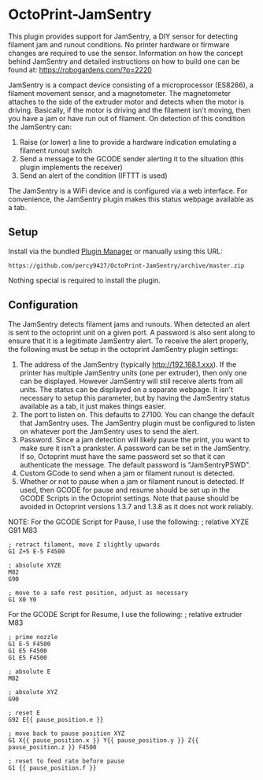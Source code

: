 # OctoPrint-JamSentry

This plugin provides support for JamSentry, a DIY sensor for detecting filament jam and runout conditions.
No printer hardware or firmware changes are required to use the sensor.  Information on how the concept
behind JamSentry and detailed instructions on how to build one can be found at: https://robogardens.com/?p=2220

JamSentry is a compact device consisting of a microprocessor (ES8266), a filament movement sensor, and a
magnetometer.  The magnetometer attaches to the side of the extruder motor and detects when the motor is driving.
Basically, if the motor is driving and the filament isn't moving, then you have a jam or have run out
of filament.  On detection of this condition the JamSentry can:
 1. Raise (or lower) a line to provide a hardware indication emulating a filament runout switch
 2. Send a message to the GCODE sender alerting it to the situation (this plugin implements the receiver)
 3. Send an alert of the condition (IFTTT is used)
 
The JamSentry is a WiFi device and is configured via a web interface.  For convenience, the JamSentry
plugin makes this status webpage available as a tab.

## Setup

Install via the bundled [Plugin Manager](https://github.com/foosel/OctoPrint/wiki/Plugin:-Plugin-Manager)
or manually using this URL:

    https://github.com/percy9427/OctoPrint-JamSentry/archive/master.zip

Nothing special is required to install the plugin.

## Configuration

The JamSentry detects filament jams and runouts.  When detected an alert is sent to the octoprint unit on a given port.
A password is also sent along to ensure that it is a legitimate JamSentry alert.  To receive the alert properly,
the following must be setup in the octoprint JamSentry plugin settings:
 1. The address of the JamSentry (typically http://192.168.1.xxx).  If the printer has multiple JamSentry units
 (one per extruder), then only one can be displayed.  However JamSentry will still receive alerts from all units.
 The status can be displayed on a separate webpage.  It isn't necessary to setup this parameter, but by having
 the JamSentry status available as a tab, it just makes things easier.
 2. The port to listen on.  This defaults to 27100.  You can change the default that JamSentry uses.  The JamSentry
 plugin must be configured to listen on whatever port the JamSentry uses to send the alert.
 3. Password. Since a jam detection will likely pause the print, you want to make sure it isn't a prankster.  A
 password can be set in the JamSentry.  If so, Octoprint must have the same password set so that it can authenticate
 the message.  The default password is "JamSentryPSWD".
 4. Custom GCode to send when a jam or filament runout is detected.
 5. Whether or not to pause when a jam or filament runout is detected.  If used, then GCODE for pause and resume should
 be set up in the GCODE Scripts in the Octoprint settings.  Note that pause should be avoided in Octoprint versions
 1.3.7 and 1.3.8 as it does not work reliably.
 
 NOTE:
 For the GCODE Script for Pause, I use the following:
    ; relative XYZE
    G91
    M83

    ; retract filament, move Z slightly upwards
    G1 Z+5 E-5 F4500 

    ; absolute XYZE
    M82
    G90

    ; move to a safe rest position, adjust as necessary
    G1 X0 Y0          

For the GCODE Script for Resume, I use the following:
	; relative extruder
	M83

	; prime nozzle
	G1 E-5 F4500
	G1 E5 F4500
	G1 E5 F4500

	; absolute E
	M82

	; absolute XYZ
	G90

	; reset E
	G92 E{{ pause_position.e }}

	; move back to pause position XYZ
	G1 X{{ pause_position.x }} Y{{ pause_position.y }} Z{{ pause_position.z }} F4500

	; reset to feed rate before pause
	G1 {{ pause_position.f }}